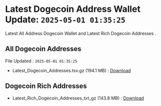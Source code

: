# Latest Dogecoin Address Wallet Update: `2025-05-01 01:35:25`

Latest All Address Dogecoin Wallet and Latest Rich Dogecoin Addresses .

## All Dogecoin Addresses

File Updated : `2025-05-01 01:35:25`

- Latest_Dogecoin_Addresses.tsv.gz (194.1 MB) : [Download](https://github.com/Pymmdrza/Rich-Address-Wallet/releases/tag/Dogecoin)

## Dogecoin Rich Addresses

- Latest_Rich_Dogecoin_Addresses_txt_gz (143.8 MB) : [Download](https://github.com/Pymmdrza/Rich-Address-Wallet/releases/tag/Dogecoin)
